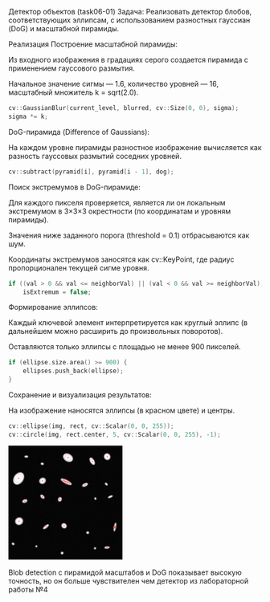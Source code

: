 Детектор объектов (task06-01)
Задача:
Реализовать детектор блобов, соответствующих эллипсам, с использованием разностных гауссиан (DoG) и масштабной пирамиды.

Реализация
Построение масштабной пирамиды:

Из входного изображения в градациях серого создается пирамида с применением гауссового размытия.

Начальное значение сигмы — 1.6, количество уровней — 16, масштабный множитель k = sqrt(2.0).

```cpp
cv::GaussianBlur(current_level, blurred, cv::Size(0, 0), sigma);
sigma *= k;
```
DoG-пирамида (Difference of Gaussians):

На каждом уровне пирамиды разностное изображение вычисляется как разность гауссовых размытий соседних уровней.
```cpp
cv::subtract(pyramid[i], pyramid[i - 1], dog);
```


Поиск экстремумов в DoG-пирамиде:

Для каждого пикселя проверяется, является ли он локальным экстремумом в 3×3×3 окрестности (по координатам и уровням пирамиды).

Значения ниже заданного порога (threshold = 0.1) отбрасываются как шум.

Координаты экстремумов заносятся как cv::KeyPoint, где радиус пропорционален текущей сигме уровня.

```cpp
if ((val > 0 && val <= neighborVal) || (val < 0 && val >= neighborVal))
    isExtremum = false;
```

Формирование эллипсов:

Каждый ключевой элемент интерпретируется как круглый эллипс (в дальнейшем можно расширить до произвольных поворотов).

Оставляются только эллипсы с площадью не менее 900 пикселей.

```cpp
if (ellipse.size.area() >= 900) {
    ellipses.push_back(ellipse);
}
```

Сохранение и визуализация результатов:

На изображение наносятся эллипсы (в красном цвете) и центры.

```cpp
cv::ellipse(img, rect, cv::Scalar(0, 0, 255));
cv::circle(img, rect.center, 5, cv::Scalar(0, 0, 255), -1);
```

<img src="./report-imgs/detection_result_1.jpg" width="45%"/>

Blob detection с пирамидой масштабов и DoG показывает высокую точность, но он больше чувствителен чем детектор из лабораторной работы №4


